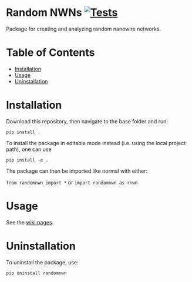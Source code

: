 # Random NWNs [![Tests](https://github.com/marcus-k/Random-NWNs/actions/workflows/python-package.yml/badge.svg)](https://github.com/marcus-k/Random-NWNs/actions/workflows/python-package.yml)

Package for creating and analyzing random nanowire networks.

# Table of Contents
* [Installation](#installation)
* [Usage](#usage)
* [Uninstallation](#uninstallation)

# Installation

Download this repository, then navigate to the base folder and run:

`pip install .`

To install the package in editable mode instead (i.e. using the local project
path), one can use

`pip install -e .`

The package can then be imported like normal with either:

`from randomnwn import *` or `import randomnwn as rnwn`

# Usage

See the [wiki pages](https://github.com/Marcus-Repository/Random-NWNs/wiki).

# Uninstallation

To uninstall the package, use:

`pip uninstall randomnwn`
